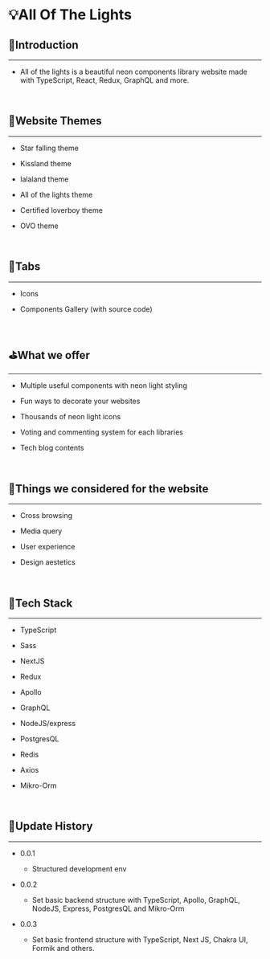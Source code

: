 # 💡All Of The Lights

## 🎍Introduction

---

- All of the lights is a beautiful neon components library website made with TypeScript, React, Redux, GraphQL and more.

<br/>

## 💟Website Themes

---

- Star falling theme

- Kissland theme

- lalaland theme

- All of the lights theme

- Certified loverboy theme

- OVO theme

<br/>

## 🌟Tabs

---

- Icons

- Components Gallery (with source code)

<br/>

## ⛳What we offer

---

- Multiple useful components with neon light styling

- Fun ways to decorate your websites

- Thousands of neon light icons

- Voting and commenting system for each libraries

- Tech blog contents

<br/>

## 👷Things we considered for the website

---

- Cross browsing

- Media query

- User experience

- Design aestetics

<br/>

## 🔧Tech Stack

---

- TypeScript

- Sass

- NextJS

- Redux

- Apollo

- GraphQL

- NodeJS/express

- PostgresQL

- Redis

- Axios

- Mikro-Orm

<br/>

## 🎯Update History

---

- 0.0.1

  - Structured development env

- 0.0.2

  - Set basic backend structure with TypeScript, Apollo, GraphQL, NodeJS, Express, PostgresQL and Mikro-Orm

- 0.0.3

  - Set basic frontend structure with TypeScript, Next JS, Chakra UI, Formik and others.
